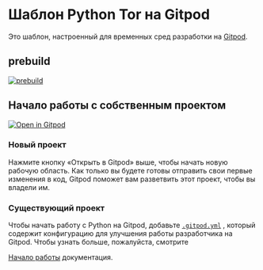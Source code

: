# Шаблон Python Tor на Gitpod

Это шаблон, настроенный для временных сред разработки на [Gitpod](https://www.gitpod.io/).

## prebuild

[![prebuild](https://gitpod.io/button/open-in-gitpod.svg)](https://gitpod.io/#prebuild/https://github.com/easy-quest/template-python)
  

## Начало работы с собственным проектом

[![Open in Gitpod](https://gitpod.io/button/open-in-gitpod.svg)](https://gitpod.io/#https://github.com/easy-quest/template-python)


### Новый проект

Нажмите кнопку «Открыть в Gitpod» выше, чтобы начать новую рабочую область. Как только вы будете готовы отправить свои первые изменения в код,
Gitpod поможет вам разветвить этот проект, чтобы вы владели им.


### Существующий проект

Чтобы начать работу с Python на Gitpod, добавьте [`.gitpod.yml`](./.gitpod.yml)
, который содержит конфигурацию для улучшения работы разработчика на Gitpod.
Чтобы узнать больше, пожалуйста, смотрите

[Начало работы](https://www.gitpod.io/docs/getting-started) документация.